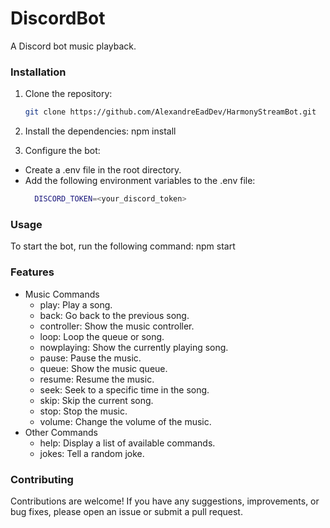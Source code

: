 # DiscordBot

A Discord bot music playback.

### Installation

1. Clone the repository:

   ```bash
   git clone https://github.com/AlexandreEadDev/HarmonyStreamBot.git

2. Install the dependencies: npm install

3. Configure the bot:
- Create a .env file in the root directory.
- Add the following environment variables to the .env file:
   ```bash
     DISCORD_TOKEN=<your_discord_token>
   

### Usage

To start the bot, run the following command: npm start

### Features

- Music Commands
  - play: Play a song.
  - back: Go back to the previous song.
  - controller: Show the music controller.
  - loop: Loop the queue or song.
  - nowplaying: Show the currently playing song.
  - pause: Pause the music.
  - queue: Show the music queue.
  - resume: Resume the music.
  - seek: Seek to a specific time in the song.
  - skip: Skip the current song.
  - stop: Stop the music.
  - volume: Change the volume of the music.
- Other Commands
  - help: Display a list of available commands.
  - jokes: Tell a random joke.

### Contributing

Contributions are welcome! If you have any suggestions, improvements, or bug fixes, please open an issue or submit a pull request.
